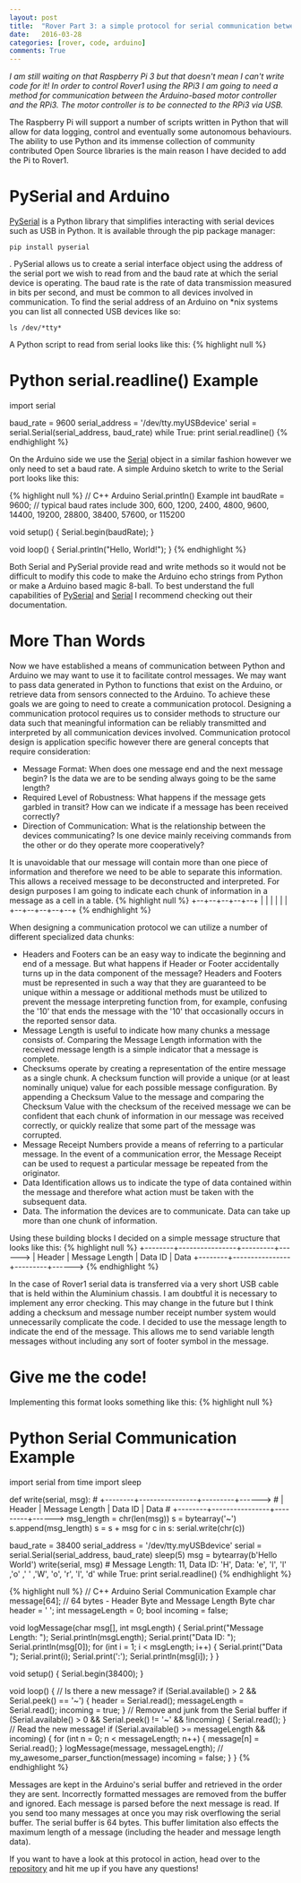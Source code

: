 ```yaml
---
layout: post
title:  "Rover Part 3: a simple protocol for serial communication between Python and Arduino (Talking with Rover1 over USB)"
date:   2016-03-28
categories: [rover, code, arduino]
comments: True
---
```


*I am still waiting on that Raspberry Pi 3 but that doesn't mean I can't write code for it! In order to control Rover1 using the RPi3 I am going to need a method for communication between the Arduino-based motor controller and the RPi3. The motor controller is to be connected to the RPi3 via USB.*

The Raspberry Pi will support a number of scripts written in Python that will allow for data logging, control and eventually some autonomous behaviours. The ability to use Python and its immense collection of community contributed Open Source libraries is the main reason I have decided to add the Pi to Rover1.

# PySerial and Arduino
[PySerial](https://pypi.python.org/pypi/pyserial) is a Python library that simplifies interacting with serial devices such as USB in Python. It is available through the pip package manager:
```
pip install pyserial
```
. PySerial allows us to create a serial interface object using the address of the serial port we wish to read from and the baud rate at which the serial device is operating. The baud rate is the rate of data transmission measured in bits per second, and must be common to all devices involved in communication.
To find the serial address of an Arduino on \*nix systems you can list all connected USB devices like so:
```
ls /dev/*tty*
```
A Python script to read from serial looks like this:
{% highlight null %}
# Python serial.readline() Example
import serial

baud_rate = 9600
serial_address = '/dev/tty.myUSBdevice'
serial = serial.Serial(serial_address, baud_rate)
while True:
    print serial.readline()
{% endhighlight %}

On the Arduino side we use the [Serial](https://www.arduino.cc/en/Reference/Serial) object in a similar fashion however we only need to set a baud rate. A simple Arduino sketch to write to the Serial port looks like this:

{% highlight null %}
// C++ Arduino Serial.println() Example
int baudRate = 9600; // typical baud rates include  300, 600, 1200, 2400, 4800, 9600, 14400, 19200, 28800, 38400, 57600, or 115200

void setup() {
  Serial.begin(baudRate);
}

void loop() {
  Serial.println("Hello, World!");
}
{% endhighlight %}

Both Serial and PySerial provide read and write methods so it would not be difficult to modify this code to make the Arduino echo strings from Python or make a Arduino based magic 8-ball. To best understand the full capabilities of [PySerial](https://pypi.python.org/pypi/pyserial) and [Serial](https://www.arduino.cc/en/Reference/Serial) I recommend checking out their documentation.

# More Than Words
Now we have established a means of communication between Python and Arduino we may want to use it to facilitate control messages. We may want to pass data generated in Python to functions that exist on the Arduino, or retrieve data from sensors connected to the Arduino. To achieve these goals we are going to need to create a communication protocol. Designing a communication protocol requires us to consider methods to structure our data such that meaningful information can be reliably transmitted and interpreted by all communication devices involved. Communication protocol design is application specific however there are general concepts that require consideration:


- Message Format: When does one message end and the next message begin? Is the data we are to be sending always going to be the same length?
- Required Level of Robustness: What happens if the message gets garbled in transit? How can we indicate if a message has been received correctly?
- Direction of Communication: What is the relationship between the devices communicating? Is one device mainly receiving commands from the other or do they operate more cooperatively?

It is unavoidable that our message will contain more than one piece of information and therefore we need to be able to separate this information. This allows a received message to be deconstructed and interpreted. For design purposes I am going to indicate each chunk of information in a message as a cell in a table.
{% highlight null %}
+--+--+--+--+--+
|  |  |  |  |  |
+--+--+--+--+--+
{% endhighlight %}

When designing a communication protocol we can utilize a number of different specialized data chunks:


- Headers and Footers can be an easy way to indicate the beginning and end of a message. But what happens if Header or Footer accidentally turns up in the data component of the message? Headers and Footers must be represented in such a way that they are guaranteed to be unique within a message or additional methods must be utilized to prevent the message interpreting function from, for example, confusing the '10' that ends the message with the '10' that occasionally occurs in the reported sensor data.
- Message Length is useful to indicate how many chunks a message consists of. Comparing the Message Length information with the received message length is a simple indicator that a message is complete.
- Checksums operate by creating a representation of the entire message as a single chunk. A checksum function will provide a unique (or at least nominally unique) value for each possible message configuration. By appending a Checksum Value to the message and comparing the Checksum Value with the checksum of the received message we can be confident that each chunk of information in our message was received correctly, or quickly realize that some part of the message was corrupted.
- Message Receipt Numbers provide a means of referring to a particular message. In the event of a communication error, the Message Receipt can be used to request a particular message be repeated from the originator.
- Data Identification allows us to indicate the type of data contained within the message and therefore what action must be taken with the subsequent data.
- Data. The information the devices are to communicate. Data can take up more than one chunk of information.

Using these building blocks I decided on a simple message structure that looks like this:
{% highlight null %}
+--------+----------------+---------+------>
| Header | Message Length | Data ID | Data
+--------+----------------+---------+------>
{% endhighlight %}

In the case of Rover1 serial data is transferred via a very short USB cable that is held within the Aluminium chassis. I am doubtful it is necessary to implement any error checking. This may change in the future but I think adding a checksum and message number receipt number system would unnecessarily complicate the code. I decided to use the message length to indicate the end of the message. This allows me to send variable length messages without including any sort of footer symbol in the message.

# Give me the code!
Implementing this format looks something like this:
{% highlight null %}
# Python Serial Communication Example
import serial
from time import sleep

def write(serial, msg):
    # +--------+----------------+---------+------>
    # | Header | Message Length | Data ID | Data
    # +--------+----------------+---------+------>
    msg_length = chr(len(msg))
    s = bytearray('~')
    s.append(msg_length)
    s = s + msg
    for c in s:
        serial.write(chr(c))

baud_rate = 38400
serial_address = '/dev/tty.myUSBdevice'
serial = serial.Serial(serial_address, baud_rate)
sleep(5)
msg = bytearray(b'Hello World')
write(serial, msg) # Message Length: 11, Data ID: 'H', Data: 'e', 'l', 'l' ,'o' ,' ' ,'W', 'o', 'r', 'l', 'd'
while True:
    print serial.readline()
{% endhighlight %}

{% highlight null %}
// C++ Arduino Serial Communication Example
char message[64]; // 64 bytes - Header Byte and Message Length Byte
char header = ' ';
int messageLength = 0;
bool incoming = false;

void logMessage(char msg[], int msgLength) {
  Serial.print("Message Length: ");
  Serial.println(msgLength);
  Serial.print("Data ID: ");
  Serial.println(msg[0]);
  for (int i = 1; i < msgLength; i++) {
    Serial.print("Data ");
    Serial.print(i);
    Serial.print(':');
    Serial.println(msg[i]);
  }
}

void setup() {
  Serial.begin(38400);
}

void loop()
{
  // Is there a new message?
  if (Serial.available() > 2 && Serial.peek() == '~') {
    header = Serial.read();
    messageLength = Serial.read();
    incoming = true;
  }
  // Remove and junk from the Serial buffer
  if (Serial.available() > 0 && Serial.peek() != '~' && !incoming) {
    Serial.read();
  }
  // Read the new message!
  if (Serial.available() >= messageLength && incoming) {
    for (int n = 0; n < messageLength; n++) {
      message[n] = Serial.read();
    }
    logMessage(message, messageLength);
    // my_awesome_parser_function(message)
    incoming = false;
  }
}
{% endhighlight %}

Messages are kept in the Arduino's serial buffer and retrieved in the order they are sent. Incorrectly formatted messages are removed from the buffer and ignored. Each message is parsed before the next message is read. If you send too many messages at once you may risk overflowing the serial buffer. The serial buffer is 64 bytes. This buffer limitation also effects the maximum length of a message (including the header and message length data).

If you want to have a look at this protocol in action, head over to the [repository](https://github.com/b38tn1k/rover) and hit me up if you have any questions!
